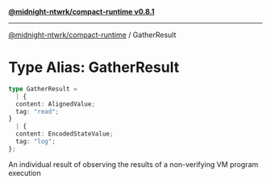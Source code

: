 [**@midnight-ntwrk/compact-runtime v0.8.1**](../README.md)

***

[@midnight-ntwrk/compact-runtime](../globals.md) / GatherResult

# Type Alias: GatherResult

```ts
type GatherResult = 
  | {
  content: AlignedValue;
  tag: "read";
}
  | {
  content: EncodedStateValue;
  tag: "log";
};
```

An individual result of observing the results of a non-verifying VM program
execution
